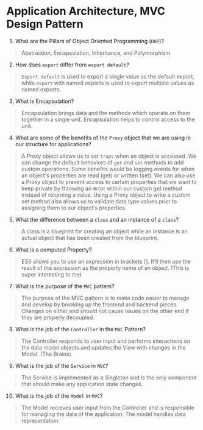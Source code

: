 # Application Architecture, MVC Design Pattern
01. What are the Pillars of Object Oriented Programming (`OOP`)?
  
  > Abstraction, Encapsulation, Inheritance, and Polymorphism

02. How does `export` differ from `export default`?
  
  > `Export default` is used to export a single value as the default export, while `export` with named exports is used to export multiple values as named exports.

03. What is Encapsulation?
  
  > Encapsulation brings data and the methods which operate on them together in a single unit. Encapsulation helps to control access to the unit.

04. What are some of the benefits of the `Proxy` object that we are using in our structure for applications?
  
  > A Proxy object allows us to set `traps` when an object is accessed. We can change the default behaviors of `get` and `set` methods to add custom operations. Some benefits would be logging events for when an object's properties are read (get) or written (set). We can also use a Proxy object to prevent access to certain properties that we want to keep private by throwing an error within our custom get method instead of returning a value. Using a Proxy object to write a custom set method also allows us to validate data type values prior to assigning them to our object's properties.

05. What the difference between a `class` and an instance of a `class`?
  
  > A class is a blueprint for creating an object while an instance is an actual object that has been created from the blueprint.

06. What is a computed Property?
  
  > ES6 allows you to use an expression in brackets []. It’ll then use the result of the expression as the property name of an object. (This is super interesting to me)

07. What is the purpose of the `MVC` pattern?
  
  > The purpose of the MVC pattern is to make code easier to manage and develop by breaking up the frontend and backend pieces. Changes on either end should not cause issues on the other end if they are properly decoupled.

08. What is the job of the `Controller` in the `MVC` Pattern?
  
  > The Controller responds to user input and performs interactions on the data model objects and updates the View with changes in the Model. (The Brains) 

09. What is the job of the `Service` in `MVC`?
  
  > The Service is implemented as a Singleton and is the only component that should make any application state changes.

10. What is the job of the `Model` in `MVC`?
  
  > The Model recieves user input from the Controller and is responsible for managing the data of the application. The model handles data representation.

